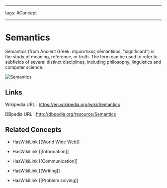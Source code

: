 




---

tags: #Concept

---
# Semantics


Semantics (from Ancient Greek: σημαντικός sēmantikós, "significant") is the study of meaning, reference, or truth. The term can be used to refer to subfields of several distinct disciplines, including philosophy, linguistics and computer science.

![Semantics]()


## Links


Wikipedia URL : https://en.wikipedia.org/wiki/Semantics

DBpedia URL : http://dbpedia.org/resource/Semantics


## Related Concepts


- HasWikiLink [[World Wide Web]]

- HasWikiLink [[Information]]

- HasWikiLink [[Communication]]

- HasWikiLink [[Writing]]

- HasWikiLink [[Problem solving]]